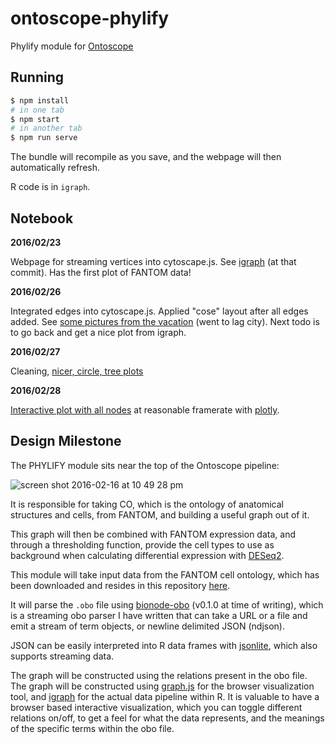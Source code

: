 # ontoscope-phylify

Phylify module for [Ontoscope]

[Ontoscope]: https://github.com/hyginn/Ontoscope

## Running

```bash
$ npm install
# in one tab
$ npm start
# in another tab
$ npm run serve
```

The bundle will recompile as you save, and the webpage will then automatically refresh.

R code is in `igraph`.

## Notebook

**2016/02/23** 

Webpage for streaming vertices into cytoscape.js. See [igraph](https://github.com/thejmazz/ontoscope-phylify/tree/106a2a8c0f17e82e8bfe86e5121f881d4719c87c/igraph) (at that commit). Has the first plot of FANTOM data!

**2016/02/26**

Integrated edges into cytoscape.js. Applied "cose" layout after all edges added. See [some pictures from the vacation](https://github.com/thejmazz/ontoscope-phylify/commit/c1541267798f946e7e66c20686a442962dd59373) (went to lag city). Next todo is to go back and get a nice plot from igraph.

**2016/02/27**

Cleaning, [nicer, circle, tree plots](https://github.com/thejmazz/ontoscope-phylify/tree/6db95b922b25ffee7accc0f26e90ca66a49d1946/igraph/plots)

**2016/02/28**

[Interactive plot with all nodes](https://github.com/thejmazz/ontoscope-phylify/raw/6775f541912d12db5d4400d1e94df9e79a460271/igraph/plots/plotly_01.png) at reasonable framerate with [plotly](https://github.com/ropensci/plotly/).

## Design Milestone

The PHYLIFY module sits near the top of the Ontoscope pipeline:

![screen shot 2016-02-16 at 10 49 28 pm](https://cloud.githubusercontent.com/assets/1270998/13099403/ba767692-d4ff-11e5-8815-82152481636e.png)

It is responsible for taking CO, which is the ontology of anatomical structures
and cells, from FANTOM, and building a useful graph out of it.

This graph will then be combined with FANTOM expression data, and through a
thresholding function, provide the cell types to use as background when
calculating differential expression with [DESeq2].

This module will take input data from the FANTOM cell ontology, which has been
downloaded and resides in this repository
[here](https://raw.githubusercontent.com/thejmazz/ontoscope-phylify/master/ff-phase2-140729.obo).

It will parse the `.obo` file using [bionode-obo] \(v0.1.0 at time of writing),
which is a streaming obo parser I have written that can take a URL or a file and
emit a stream of term objects, or newline delimited JSON (ndjson).

JSON can be easily interpreted into R data frames with [jsonlite], which also
supports streaming data.

The graph will be constructed using the relations present in the obo file. The
graph will be constructed using [graph.js] for the browser visualization tool,
and [igraph] for the actual data pipeline within R. It is valuable to have a
browser based interactive visualization, which you can toggle different
relations on/off, to get a feel for what the data represents, and the meanings
of the specific terms within the obo file.


[DESeq2]: https://bioconductor.org/packages/release/bioc/html/DESeq2.html
[bionode-obo]: https://github.com/bionode/bionode-obo
[jsonlite]: https://cran.r-project.org/web/packages/jsonlite/index.html
[graph.js]: https://www.npmjs.com/package/graph.js
[igraph]: http://igraph.org/

